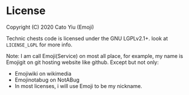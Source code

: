 # License
Copyright (C) 2020 Cato Yiu (Emoji)

Technic chests code is licensed under the GNU LGPLv2.1+. look at `LICENSE_LGPL` for more info.

Note: I am call Emoji(Service) on most all place, for example, my name is Emojigit on git hosting website like github.
Except but not only:
 - Emojiwiki on wikimedia
 - Emojinotabug on NotABug
 - In most licenses, i will use Emoji to be my nickname.
